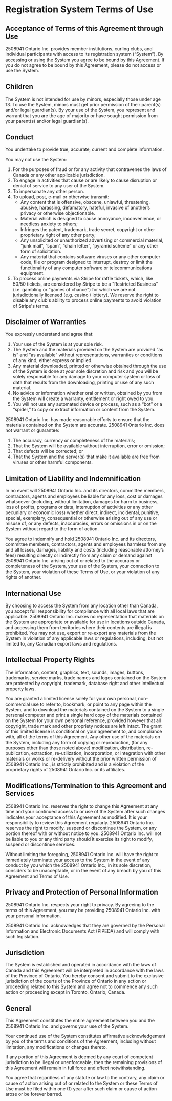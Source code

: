 # Registration System Terms of Use

## Acceptance of Terms of this Agreement through Use
2508941 Ontario Inc. provides member institutions, curling clubs, and individual participants with access to its registration system (“System”). By accessing or using the System you agree to be bound by this Agreement. If you do not agree to be bound by this Agreement, please do not access or use the System.

## Children
The System is not intended for use by minors, especially those under age 13. To use the System, minors must get prior permission of their parent(s) and/or legal guardian(s). By your use of the System, you represent and warrant that you are the age of majority or have sought permission from your parent(s) and/or legal guardian(s).

## Conduct
You undertake to provide true, accurate, current and complete information.

You may not use the System:

1. For the purposes of fraud or for any activity that contravenes the laws of Canada or any other applicable jurisdiction.
2. To engage in activities that cause or are likely to cause disruption or denial of service to any user of the System.
3. To impersonate any other person.
4. To upload, post, e-mail or otherwise transmit:
    * Any content that is offensive, obscene, unlawful, threatening, abusive, harassing, defamatory, hateful, invasive of another’s privacy or otherwise objectionable.
    * Material which is designed to cause annoyance, inconvenience, or needless anxiety to others;
    * Infringes the patent, trademark, trade secret, copyright or other proprietary right of any other party;
    * Any unsolicited or unauthorized advertising or commercial material, “junk mail”, “spam”, “chain letter”, “pyramid scheme” or any other form of solicitation.
    * Any material that contains software viruses or any other computer code, file or program designed to interrupt, destroy or limit the functionality of any computer software or telecommunications equipment.
5. To process online payments via Stripe for raffle tickets, which, like 50/50 tickets, are considered by Stripe to be a "Restricted Business" (i.e. gambling or "games of chance") for which we are not jurisdictionally licensed (e.g. casino / lottery).  We reserve the right to disable any club's ability to process online payments to avoid violation of Stripe's terms.

## Disclaimer of Warranties
You expressly understand and agree that:

1. Your use of the System is at your sole risk.
2. The System and the materials provided on the System are provided “as is” and “as available” without representations, warranties or conditions of any kind, either express or implied.
3. Any material downloaded, printed or otherwise obtained through the use of the System is done at your sole discretion and risk and you will be solely responsible for any damage to your computer system or loss of data that results from the downloading, printing or use of any such material.
4. No advice or information whether oral or written, obtained by you from the System will create a warranty, entitlement or right owed to you.
5. You will not use any automated device or process, such as a “bot” or a “spider,” to copy or extract information or content from the System.

2508941 Ontario Inc. has made reasonable efforts to ensure that the materials contained on the System are accurate. 2508941 Ontario Inc. does not warrant or guarantee:

1. The accuracy, currency or completeness of the materials;
2. That the System will be available without interruption, error or omission;
3. That defects will be corrected; or
4. That the System and the server(s) that make it available are free from viruses or other harmful components.

## Limitation of Liability and Indemnification
In no event will 2508941 Ontario Inc. and its directors, committee members, contractors, agents and employees be liable for any loss, cost or damages whatsoever (including, without limitation, damages for harm to business, loss of profits, programs or data, interruption of activities or any other pecuniary or economic loss) whether direct, indirect, incidental, punitive, special, exemplary, consequential or otherwise arising out of any use or misuse of, or any defects, inaccuracies, errors or omissions in or on the System without regard to the form of action.

You agree to indemnify and hold 2508941 Ontario Inc. and its directors, committee members, contractors, agents and employees harmless from any and all losses, damages, liability and costs (including reasonable attorney’s fees) resulting directly or indirectly from any claim or demand against 2508941 Ontario Inc. arising out of or related to the accuracy or completeness of the System, your use of the System, your connection to the System, your violation of these Terms of Use, or your violation of any rights of another.

## International Use
By choosing to access the System from any location other than Canada, you accept full responsibility for compliance with all local laws that are applicable. 2508941 Ontario Inc. makes no representation that materials on the System are appropriate or available for use in locations outside Canada, and accessing them from territories where their contents are illegal is prohibited. You may not use, export or re-export any materials from the System in violation of any applicable laws or regulations, including, but not limited to, any Canadian export laws and regulations.

## Intellectual Property Rights
The information, content, graphics, text, sounds, images, buttons, trademarks, service marks, trade names and logos contained on the System are protected by copyright, trademark, database right and other intellectual property laws.

You are granted a limited license solely for your own personal, non-commercial use to refer to, bookmark, or point to any page within the System, and to download the materials contained on the System to a single personal computer and print a single hard copy of the materials contained on the System for your own personal reference, provided however that all copyright, trade mark and other propriety notices are left intact. The grant of this limited license is conditional on your agreement to, and compliance with, all of the terms of this Agreement. Any other use of the materials on the System, including any form of copying or reproduction, (for any purposes other than those noted above) modification, distribution, re-publication, extraction, re-utilization, incorporation, or integration with other materials or works or re-delivery without the prior written permission of 2508941 Ontario Inc., is strictly prohibited and is a violation of the proprietary rights of 2508941 Ontario Inc. or its affiliates.

## Modifications/Termination to this Agreement and Services
2508941 Ontario Inc. reserves the right to change this Agreement at any time and your continued access to or use of the System after such changes indicates your acceptance of this Agreement as modified. It is your responsibility to review this Agreement regularly.
2508941 Ontario Inc. reserves the right to modify, suspend or discontinue the System, or any portion thereof with or without notice to you. 2508941 Ontario Inc. will not be liable to you or any third party should it exercise its right to modify, suspend or discontinue services.

Without limiting the foregoing, 2508941 Ontario Inc. will have the right to immediately terminate your access to the System in the event of any conduct by you which the 2508941 Ontario Inc., in its sole discretion, considers to be unacceptable, or in the event of any breach by you of this Agreement and Terms of Use.

## Privacy and Protection of Personal Information
2508941 Ontario Inc. respects your right to privacy. By agreeing to the terms of this Agreement, you may be providing 2508941 Ontario Inc. with your personal information.

2508941 Ontario Inc. acknowledges that they are governed by the Personal Information and Electronic Documents Act (PIPEDA) and will comply with such legislation.

## Jurisdiction
The System is established and operated in accordance with the laws of Canada and this Agreement will be interpreted in accordance with the laws of the Province of Ontario. You hereby consent and submit to the exclusive jurisdiction of the courts of the Province of Ontario in any action or proceeding related to this System and agree not to commence any such action or proceeding except in Toronto, Ontario, Canada.

## General
This Agreement constitutes the entire agreement between you and the 2508941 Ontario Inc. and governs your use of the System.

Your continued use of the System constitutes affirmative acknowledgement by you of the terms and conditions of the Agreement, including without limitation, any modifications or changes thereto.

If any portion of this Agreement is deemed by any court of competent jurisdiction to be illegal or unenforceable, then the remaining provisions of this Agreement will remain in full force and effect notwithstanding.

You agree that regardless of any statute or law to the contrary, any claim or cause of action arising out of or related to the System or these Terms of Use must be filed within one (1) year after such claim or cause of action arose or be forever barred.
